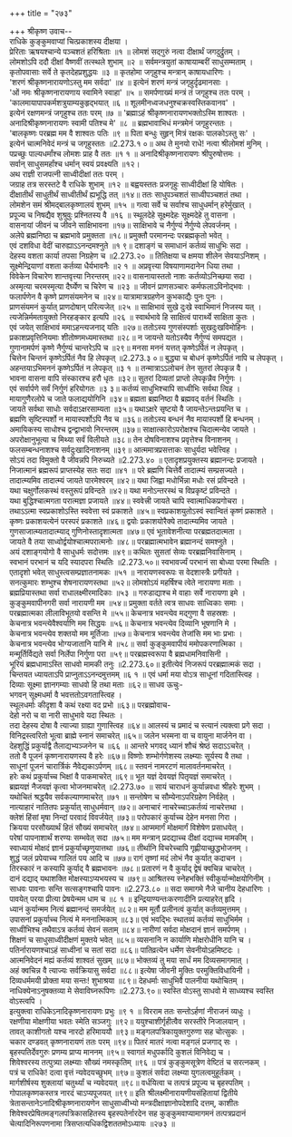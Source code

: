 +++
title = "२७३"

+++
श्रीकृष्ण उवाच--  
राधिके कुङ्कुमवाप्यां चित्प्रकाशस्य दीक्षया ।  
प्रेरिताः ऋषयश्चान्ये पञ्चशतं हरिश्रिताः ॥१ ॥
लोमशं सद्गुरुं नत्वा दीक्षार्थं जगदुर्द्रुतम् ।  
लोमशोऽपि ददौ दीक्षां वैष्णवीं तत्स्थले शुभाम् ॥२ ॥
सर्वमन्त्रयुतां काषायाम्बरीं साधुसम्मताम् ।  
कृतोपवासाः सर्वे ते कृतदेहप्रशुद्धयः ॥३ ॥
कृतहोमा जगृहुश्च मन्त्रान् काषायधारिणः ।  
'शरणं श्रीकृष्णनारायणोऽस्तु मम सर्वदा' ॥४ ॥
इत्येनं शरणं मन्त्रं जगृहुर्दृढमानसाः ।  
'ओं नमः श्रीकृष्णनारायणाय स्वामिने स्वाहा' ॥५ ॥
समर्पणाख्यं मन्त्रं तं जगृहुश्च ततः परम् ।  
'कालमायापापकर्मशत्रुयाम्यकुहृद्भयात् ॥६ ॥
शूलमीनध्वजधनुश्चक्रस्वस्तिकवानव' ।  
इत्येनं रक्षणमन्त्रं जगृहुश्च ततः परम् ॥७ ॥
'ब्रह्माऽहं श्रीकृष्णनारायणभक्तोऽस्मि शाश्वतः ।  
अनादिश्रीकृष्णनारायणः स्वामी पतिश्च मे' ॥८ ॥
ब्रह्मभावाभिधं मन्त्रमेनं जगृहुरन्ततः ।  
'बालकृष्णः परब्रह्म मम वै शाश्वतः पतिः ॥९ ॥
पिता बन्धुः सुहृन् मित्रं रक्षकः पालकोऽस्तु सः' ।  
इत्येनं चात्मनिवेदं मन्त्रं च जगृहुस्ततः ॥2.273.१ ०॥
अथ ते मुनयो राधे! नत्वा श्रीलोमशं मुनिम् ।  
पप्रच्छुः पाल्यधर्मांश्च लोमशः प्राह वै ततः ॥१ १ ॥
अनादिश्रीकृष्णनारायणः श्रीपुरुषोत्तमः ।  
सर्वान् साधुसमर्हांश्च धर्मान् स्वयं प्रवक्ष्यति ॥१२।  
अथ राज्ञी राजपत्नी साध्वीदीक्षां ततः परम् ।  
जग्राह तत्र सरस्तटे वै राधिके शुभाम् ॥१२ ॥
बह्वयस्ततः प्रजगृहुः साध्वीदीक्षां हि योषितः ।  
दीक्षातीर्थं साधुतीर्थं साध्वीतीर्थं ह्यभूद्धि तत् ॥१४॥
ततः साधुपञ्चशतं साध्वीपञ्चशतं तथा ।  
लोमशेन समं श्रीमद्बालकृष्णालयं शुभम् ॥१५ ॥
गत्वा सर्वे च सर्वाश्च साधुधर्मान् हरेर्मुखात् ।  
प्रपूज्य च निषद्यैव शुश्रुवुः प्रश्नितस्य वै ॥१६ ॥
स्थूलदेहे सूक्ष्मदेहः सूक्ष्मदेहे तु वासना ।  
वासनायां जीवनं च जीवने साक्षिभावना ॥१७॥
साक्षिभावे च नैर्गुण्यं नैर्गुण्ये लेपवर्जनम् ।  
अलेपे ब्रह्मनिष्ठा च ब्रह्मभावे प्रमुक्तता ॥१८॥
प्रमुक्तौ परमानन्दः परब्रह्मकृतो भवेत् ।  
एवं दशविधा वेदीं चारुह्याऽऽनन्दमश्नुते ॥१ ९॥
दशाङ्गं च समाधानं कर्तव्यं साधुभिः सदा ।  
देहस्य वशता कार्या तपसा निग्रहेण च ॥2.273.२० ॥
तितिक्षया च क्षमया शीलेन सेवयाऽनिशम् ।  
सूक्ष्मेन्द्रियाणां वशता कर्तव्या धैर्यभावनैः ॥२ १ ॥
अप्रवृत्त्या विषयाणामदानेन धिया तथा ।  
विवेकेन विचारेण शान्तवृत्त्या निरन्तरम् ॥२२॥
वासनायास्ततो नाशः कर्तव्योऽनिच्छया सदा ।  
अस्मृत्या चरमस्मृत्या दैर्घ्येण च चिरेण च ॥२३ ॥
जीवनं प्राणसञ्चारः कर्मफलाऽविनोद्भवः ।  
फलार्पणेन वै कृष्णे प्राणसंयमनेन च ॥२४॥
यात्रामात्रग्रहणेन कुभकाद्यैः पुनः पुनः ।  
प्राणसंयमनं कुर्यात् प्राणदोषान् परित्यजेत् ॥२५ ॥
साक्षिभावं सुखे दुःखे स्वाभिमानं निजस्य यत् ।  
त्यजेन्निर्ममतायुक्तो निरहङ्कार इत्यपि ॥२६ ॥
स्वार्थभावे हि साक्षित्वं पारार्थ्ये साक्षिता कुतः ।  
एवं जयेत् साक्षिभावं ममाऽहन्त्यजनाद् यतिः ॥२७॥
ततोऽस्य गुणसंस्पर्शाः सुखदुःखविमोहिनः ।  
प्रकाशप्रवृत्तिनियमाः शीतोष्णमध्यमास्तथा ॥२८॥
न जायन्ते यतोऽस्यैव नैर्गुण्यं समपद्यत ।  
गुणानामर्पणं कृष्णे नैर्गुण्यं चान्तरेऽपि च ॥२९॥
मनसा मननं यत्तत् कृष्णेऽर्पितं न लेपकृत् ।  
चित्तेन चिन्तनं कृष्णेऽर्पितं नैव हि लेपकृत् ॥2.273.३ ०॥
बुद्ध्या च बोधनं कृष्णेऽर्पितं नापि च लेपकृत् ।  
अहन्तयाऽभिमननं कृष्णेऽर्पितं न लेपकृत् ॥३ १ ॥
तन्मात्राऽऽलोचनं तेन सुतरां लेपकृन्न वै ।  
भावना वासना वापि संस्कारश्च हरौ धृतः ॥३२॥
सुतरां दिव्यतां प्राप्तो लेपकृन्नैव निर्गुणः ।  
एवं सर्वार्पणे सर्वं निर्गुणं हरियोगतः ॥३ ३॥
कर्तव्यं साधुभिश्चापि साध्वीभिः सर्वथा त्विह ।  
मायागुणैरलोपे च जाते फलाद्ययोगिनि ॥३४॥
ब्रह्मता ब्रह्मनिष्ठा वै ब्रह्मवद् वर्तनं स्थितिः ।  
जायते सर्वथा साधोः सर्वदाऽक्षरसाम्यता ॥३५॥
यथाऽक्षरे सृष्टयो वै जायन्तेऽन्तःप्रयन्ति च ।  
ब्रह्मणि सृष्टिस्पर्शो न मायास्पर्शोऽपि नैव च ॥३६॥
ततोऽस्य बन्धनं नैव मायास्पर्शो हि बन्धनम् ।  
अमायिकस्य साधोश्च द्वन्द्वाभावो निरन्तरम् ॥३७॥
साक्षात्कारोऽपरोक्षश्च चिदात्मन्येव जायते ।  
अपरोक्षानुभूत्या च मिथ्या सर्वं विलीयते ॥३८॥
तेन दोषविनाशश्च प्रवृत्तेश्च विनाशनम् ।  
फलसम्बन्धनाशश्च सर्वदुःखादिनाशनम् ॥३९॥
आत्ममात्रप्रसत्ताकः साधुर्यदा भवेत्त्विह ।  
सोऽयं तदा विमुक्तो वै जीवन्नपि निरुच्यते ॥2.273.४० ॥
एतादृशप्रयुक्तस्य ब्रह्मानन्दः प्रजायते ।  
निजात्मानं ब्रह्मरूपं प्राप्तस्येह सतः सदा ॥४१ ॥
परे ब्रह्मणि चित्तेर्वै तादात्म्यं सम्प्रसज्यते ।  
तादात्म्यमिव तादात्म्यं जायते पारमेश्वरम् ॥४२॥
यथा जिह्वा मधोर्भिन्ना मधोः रसं प्रविन्दते ।  
यथा चक्षुर्गोलकस्थं वस्तुरूपं प्रविन्दते ॥४२॥
यथा मनोऽन्तरस्थं च विप्रकृष्टं प्रविन्दते ।  
यथा बुद्धिश्चात्मगता परात्मज्ञा प्रजायते ॥४४॥
स्ववेत्त्री जायते चापि स्वात्माधिकप्रगोचरा ।  
तथाऽऽत्मा स्वप्रकाशोऽस्ति स्ववेत्ता स्वं प्रकाशते ॥४५॥
स्वप्रकाशयुतोऽस्वं स्वान्वितं कृष्णं प्रकाशते ।  
कृष्णः प्रकाशयत्येनं परस्परं प्रकाशते ॥४६॥
द्वयोः प्रकाशयोरैक्ये तादात्म्यमिव जायते ।  
गुणसाजात्म्यतादात्म्याद् गुणिनोस्तादृशात्मता ॥४७॥
एवं भूतावेशनीत्या परब्रह्मतदात्मता ।  
जायते वै तया साध्वोर्द्वयोश्चात्मपरात्मनोः ॥४८॥
परब्रह्मात्मभावेन ब्रह्मानन्दं समश्नुते ।  
अयं दशाङ्गयोगो वै साधुधर्मः सदोत्तमः ॥४९॥
कथितः सुसतां सेव्यः परब्रह्मनिवासिनाम् ।  
स्वभानं परभानं च यदि स्यादपरा स्थितिः ॥2.273.५०॥
स्वभावर्ज्यं परभानं सा बोध्या परमा स्थितिः ।  
एतादृशो भवेत् साधुस्त्वसम्प्रज्ञातनामकः ॥५१ ॥
नारायणस्वरूपः स वेदशास्त्रैः प्रगीयते ।  
सनत्कुमारः शम्भुश्च शेषनारायणस्तथा ॥५२॥
लोमशोऽयं महर्षिश्च त्वेते नारायणा मताः ।  
ब्रह्मप्रियास्तथा सर्वा राधालक्ष्मीरमादिकाः ॥५३ ॥
गरुडाद्याश्च मे वाहाः सर्वे नारायणा इमे ।  
कुङ्कुमवापीनगरी सर्वा नारायणी मम ॥५४॥
प्रमुक्ता वर्तते त्वत्र साधवः साध्विकाः समाः ।  
परब्रह्मात्मका लीलाविभूतयो वसन्ति मे ॥५५॥
केचनात्र भवन्त्येव मद्गुणा वै सहस्रशः ।  
केचनात्र भवन्त्येवैश्वर्याणि मम सिद्धयः ॥५६॥
केचनात्र भवन्त्येव दिव्यानि भूषणानि मे ।  
केचनात्र भवन्त्येव शक्तयो मम मूर्तिजाः ॥५७॥
केचनात्र भवन्त्येव तेजांसि मम भाः प्रभाः ।  
केचनात्र भवन्त्येव भोग्यजातानि यानि मे ॥५८॥
सर्वा कुङ्कुमवापीयं ममोपकरणात्मिका ।  
मन्मूर्तिर्विद्यते सर्वा निर्लेपा निर्गुणा परा ॥५९॥
परब्रह्मस्वरूपा वै ब्रह्मधामनिवासिनी ।  
भूरियं ब्रह्मधामाऽस्ति साधवो मामकी तनुः ॥2.273.६०॥
इतीत्येवं निजरूपं परब्रह्मात्मकं सदा ।  
चिन्तयत ध्यायताऽपि प्राप्नुताऽऽनन्दमुत्तमम् ॥६ १ ॥
एवं धर्मा मया वोऽत्र साधूनां गदितास्त्विह ।  
दिव्याः सूक्ष्मा ज्ञानगम्याः साधवो हि तथा मताः ॥६२॥
साधव ऊचुः-  
भगवन् सूक्ष्मधर्मा वै भवत्ततोऽवगतास्त्विह ।  
स्थूलधर्माः कीदृशा वै कथं रक्ष्या वद प्रभो ॥६३॥
परब्रह्मोवाच-  
देहो नरो च वा नारी साधुभावे यदा स्थितः ।  
तदा देहस्य दोषा वै त्याज्या ग्राह्या गुणास्त्विह ॥६४॥
आलस्यं च प्रमादं च स्त्यानं त्यक्त्वा प्रगे सदा ।  
विनिद्रस्त्वरितो भूत्वा ब्राह्मे स्नानं समाचरेत् ॥६५॥
जलेन भस्मना वा च वायुना मार्जनेन वा ।  
देहशुद्धिं प्रकुर्याद्वै तैलाद्यभ्यञ्जनेन च ॥६६ ॥
आन्तरे भगवद् ध्यानं शौचं श्रेष्ठं सदाऽऽचरेत् ।  
ततो वै पूजनं कृष्णनारायणस्य वै हरेः ॥६७॥
विष्णोः शम्भोर्गणेशस्य लक्ष्म्याः सूर्यस्य वै तथा ।  
साधूनां पूजनं चारार्त्रिकं नैवेद्यकाऽर्पणम् ॥६८॥
स्तवनं नामरटणं मालावर्तनमाचरेत् ।  
हरेः कथं प्रकुर्याच्च भिक्षां वै पाकमाचरेत् ॥६९॥
भूत यज्ञं देवयज्ञं पितृयज्ञं समाचरेत् ।  
ब्रह्मयज्ञं नैजयज्ञं कृत्वा भोजनमाचरेत् ॥2.273.७० ॥
सायं चाराधनं कुर्यान्नवधा श्रीहरेः शुभम् ।  
यथोचितं श्रद्धयैव सर्वकल्याणमाचरेत् ॥७१ ॥
सन्तोषेण च सौम्येनाऽपरिग्रहेण निर्वहेत् ।  
नात्याहारं नातितपः प्रकुर्यात् साधुधर्मवान् ॥७२॥
अनाचारं नाचरेच्चाऽकर्तव्यं नाचरेत्तथा ।  
क्लेशं हिंसां मृषा निन्दां परवादं विवर्जयेत् ॥७३॥
परोपकारं कुर्याच्च देहेन मनसा गिरा ।  
क्रियया परसौख्यार्थं हितं सौख्यं समाचरेत् ॥७४॥
आप्ममार्गं मोक्षमार्गं विशेषेण प्रसाधयेत् ।  
परेषां पापनाशार्थं शरण्यः सम्भवेत् सदा ॥७५॥
मम मन्त्रान् प्रदद्याच्च दीक्षां दद्याच्च मामकीम् ।  
स्वाध्यायं मोक्षदं ज्ञानं प्रकुर्याच्छृणुयात्तथा ॥७६॥
तीर्थानि विचरेच्चापि गृह्णीयाच्छुद्धभोजनम् ।  
शुद्धं जलं प्रपेयाच्च गालितं पय आदि च ॥७७॥
रागं तृष्णां मदं लोभं नैव कुर्यात् कदाचन ।  
तिरस्कारं न कस्यापि कुर्याद् वै ब्रह्मभावनः ॥७८॥
प्रतारणं न वै कुर्याद् द्वेषं क्वचिन्न चाचरेत् ।  
दानं दद्याद् यथाशक्ति मोक्षस्याऽप्यभयस्य च ॥७९॥
आश्रितस्य स्नेहभक्तिं स्वीकुर्यान्मोक्षयोगिनीम् ।  
साधवः पावनाः सन्ति सत्सङ्गश्चापि पावनः ॥2.273.८० ॥
सदा समागमे नैजे चानीय देहधारिणः ।  
पावयेत् परया प्रीत्या प्रेषयेन्मम धाम च ॥८ १ ॥
इन्द्रियाण्यन्तःकरणादीनि प्रत्याहरेत् हृदि ।  
ध्यानं कुर्यान्मम नित्यं ब्रह्मानन्दं समर्जयेत् ॥८२॥
मम मूर्तौ प्रलीनत्वं कुर्यात् कर्तव्यमुत्तमम् ।  
उपासनां प्रकुर्याच्च नित्यं मे मननात्मिकाम् ॥८३॥
एवं भवद्भिः स्थातव्यं कर्तव्यं साधुभिर्मम ।  
साध्वीभिश्च तथैवाऽत्र कर्तव्यं सेवनं सताम् ॥८४॥
नारीणां सर्वदा मोक्षदानं ज्ञानं समर्पणम् ।  
शिक्षणं च साधुसाध्वीदीक्षणं मुक्तये भवेत् ॥८५॥
व्यसनानि न कार्याणि मोक्षरोधीनि यानि च ।  
पतिर्नारायणश्चाऽहं साध्वीनां च सतां सदा ॥८६॥
पातिव्रत्येन धर्मेण सेवनीयोऽहमिष्टदः ।  
आत्मनिवेदनं मह्यं कर्तव्यं शाश्वतं सुखम् ॥८७॥
भोक्तव्यं तु मया सार्धं मम दिव्यसमागमात् ।  
अहं क्वचिन्न वै त्याज्यः सर्वक्रियासु सर्वदा ॥८८॥
इत्येषा जीवनी मुक्तिः परमुक्तिविधायिनी ।  
दिव्यधर्ममयी प्रोक्ता मया सन्तः! शुभाश्रया ॥८९॥
देहधर्माः साधुभिर्वै पालनीया यथोचितम् ।  
नाधिक्येनाऽनुषक्तव्या मे सेवाविघ्नरूपिणः ॥2.273.९०॥
स्वस्ति वोऽस्तु साधवो मे साध्व्यश्च स्वस्ति वोऽस्त्वपि ।  
इत्युक्त्वा राधिकेऽनादिकृष्णनारायणः प्रभुः ॥९ १ ॥
विरराम ततः सन्तोऽर्हणां नीराजनं व्यधुः ।  
रक्षणीया मोक्षणीया भवतः स्मेति सञ्जगुः ॥९२॥
ययुश्चाशीर्गृहीत्वैव सरस्तीरे निजालयान् ।  
तावत् काशीगतो यश्च नारदो हरिमाययौ ॥९३॥
मङ्गलपत्रिकायुक्तगुरुणा सह चोत्सुकः ।  
चकार दण्डवत् कृष्णनारायणं ततः परम् ॥९४॥
पितरं मातरं नत्वा मङ्गलं प्रजगाद् सः ।  
बृहस्पतिर्देवगुरुः प्रणम्य प्राप्य माननम् ॥९५॥
स्वागतं मधुपर्कादि कुशलं विनिवेद्य च ।  
शिवेश्वरस्य तत्पुत्र्या लक्ष्म्याः सौख्यं नमस्कृतिम् ॥९६ ॥
पत्रं कुङ्कुमसूत्रेण वेष्टितं च सरत्नकम् ।  
पत्रं च राधिके! दत्वा वृत्तं न्यवेदयच्छुभम् ॥९७॥
कुशलं सर्वदा लक्ष्म्या युगलत्वमुहूर्तकम् ।  
मार्गशीर्षस्य शुक्लायां चतुर्थ्यां च न्यवेदयत् ॥९८॥
वर्धयित्वा च तत्पत्रं प्रपूज्य च बृहस्पतिम् ।  
गोपालकृष्णकस्तत्र नारदं चाऽप्यपूजयत् ॥९९॥
इति श्रीलक्ष्मीनारायणीयसंहितायां द्वितीये त्रेतासन्तानेऽनादिश्रीकृष्णनारायणेन साधुसाध्वीभ्यो मन्त्रदीक्षाज्ञानोपदेशादि दत्तम्, काशीतः शिवेश्वरप्रेषितमङ्गलपत्रिकासहितस्य बृहस्पतेर्नारदेन सह कुङ्कुमवाप्यामागमनं तत्पत्रप्रदानं चेत्यादिनिरूपणनामा त्रिसप्तत्यधिकद्विशततमोऽध्यायः ॥२७३ ॥
    
